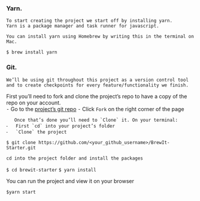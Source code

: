 ### Yarn.

    To start creating the project we start off by installing yarn.
    Yarn is a package manager and task runner for javascript.

    You can install yarn using Homebrew by writing this in the terminal on Mac.

`$ brew install yarn`

### Git.

    We’ll be using git throughout this project as a version control tool and to create checkpoints for every feature/functionality we finish.

   First you’ll need to fork and clone the project’s repo to have a copy of the repo on your account.					
    ⁃	Go to the [project’s git repo](https://github.com/aishabn/BrewIt-Starter.git)
    ⁃	Click `Fork` on the right corner of the page

       Once that’s done you’ll need to `Clone` it. On your terminal:
    ⁃	First `cd` into your project’s folder
    ⁃	`Clone` the project

`$ git clone https://github.com/<your_github_username>/BrewIt-Starter.git`

    cd into the project folder and install the packages

`$ cd brewit-starter`
`$ yarn install`

You can run the project and view it on your browser

`$yarn start`
